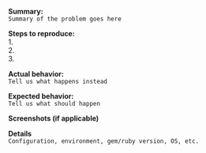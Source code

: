 **Summary:**  
`Summary of the problem goes here`


**Steps to reproduce:**  
1.  
2.  
3.  


**Actual behavior:**  
`Tell us what happens instead`


**Expected behavior:**  
`Tell us what should happen`


**Screenshots (if applicable)**  



**Details**  
`Configuration, environment, gem/ruby version, OS, etc.`